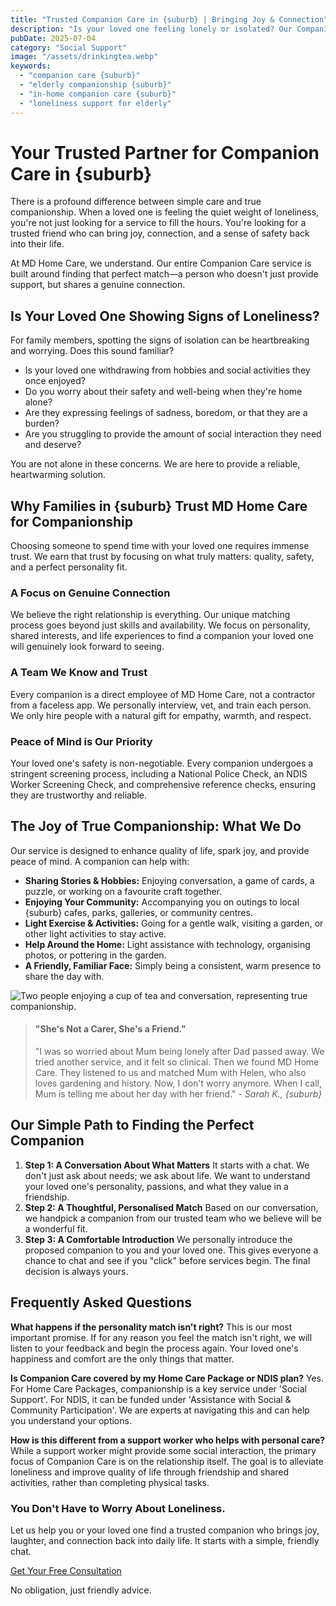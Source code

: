 ```yaml
---
title: "Trusted Companion Care in {suburb} | Bringing Joy & Connection"
description: "Is your loved one feeling lonely or isolated? Our Companion Care service in {suburb} provides trusted, friendly, and carefully matched companions to share interests, stories, and laughter. Restore connection and peace of mind."
pubDate: 2025-07-04
category: "Social Support"
image: "/assets/drinkingtea.webp"
keywords:
  - "companion care {suburb}"
  - "elderly companionship {suburb}"
  - "in-home companion care {suburb}"
  - "loneliness support for elderly"
---
```


# Your Trusted Partner for Companion Care in {suburb}

There is a profound difference between simple care and true companionship. When a loved one is feeling the quiet weight of loneliness, you're not just looking for a service to fill the hours. You're looking for a trusted friend who can bring joy, connection, and a sense of safety back into their life.

At MD Home Care, we understand. Our entire Companion Care service is built around finding that perfect match—a person who doesn't just provide support, but shares a genuine connection.

## Is Your Loved One Showing Signs of Loneliness?

For family members, spotting the signs of isolation can be heartbreaking and worrying. Does this sound familiar?

*   Is your loved one withdrawing from hobbies and social activities they once enjoyed?
*   Do you worry about their safety and well-being when they're home alone?
*   Are they expressing feelings of sadness, boredom, or that they are a burden?
*   Are you struggling to provide the amount of social interaction they need and deserve?

You are not alone in these concerns. We are here to provide a reliable, heartwarming solution.

## Why Families in {suburb} Trust MD Home Care for Companionship

Choosing someone to spend time with your loved one requires immense trust. We earn that trust by focusing on what truly matters: quality, safety, and a perfect personality fit.

### A Focus on Genuine Connection
We believe the right relationship is everything. Our unique matching process goes beyond just skills and availability. We focus on personality, shared interests, and life experiences to find a companion your loved one will genuinely look forward to seeing.

### A Team We Know and Trust
Every companion is a direct employee of MD Home Care, not a contractor from a faceless app. We personally interview, vet, and train each person. We only hire people with a natural gift for empathy, warmth, and respect.

### Peace of Mind is Our Priority
Your loved one's safety is non-negotiable. Every companion undergoes a stringent screening process, including a National Police Check, an NDIS Worker Screening Check, and comprehensive reference checks, ensuring they are trustworthy and reliable.

## The Joy of True Companionship: What We Do

Our service is designed to enhance quality of life, spark joy, and provide peace of mind. A companion can help with:

*   **Sharing Stories & Hobbies:** Enjoying conversation, a game of cards, a puzzle, or working on a favourite craft together.
*   **Enjoying Your Community:** Accompanying you on outings to local {suburb} cafes, parks, galleries, or community centres.
*   **Light Exercise & Activities:** Going for a gentle walk, visiting a garden, or other light activities to stay active.
*   **Help Around the Home:** Light assistance with technology, organising photos, or pottering in the garden.
*   **A Friendly, Familiar Face:** Simply being a consistent, warm presence to share the day with.

![Two people enjoying a cup of tea and conversation, representing true companionship.](/assets/drinkingtea.webp)

> #### **"She's Not a Carer, She's a Friend."**
>
> "I was so worried about Mum being lonely after Dad passed away. We tried another service, and it felt so clinical. Then we found MD Home Care. They listened to us and matched Mum with Helen, who also loves gardening and history. Now, I don't worry anymore. When I call, Mum is telling me about her day with her friend." - *Sarah K., {suburb}*

## Our Simple Path to Finding the Perfect Companion

1.  **Step 1: A Conversation About What Matters**
    It starts with a chat. We don't just ask about needs; we ask about life. We want to understand your loved one's personality, passions, and what they value in a friendship.
2.  **Step 2: A Thoughtful, Personalised Match**
    Based on our conversation, we handpick a companion from our trusted team who we believe will be a wonderful fit.
3.  **Step 3: A Comfortable Introduction**
    We personally introduce the proposed companion to you and your loved one. This gives everyone a chance to chat and see if you "click" before services begin. The final decision is always yours.

## Frequently Asked Questions

**What happens if the personality match isn't right?**
This is our most important promise. If for any reason you feel the match isn't right, we will listen to your feedback and begin the process again. Your loved one's happiness and comfort are the only things that matter.

**Is Companion Care covered by my Home Care Package or NDIS plan?**
Yes. For Home Care Packages, companionship is a key service under 'Social Support'. For NDIS, it can be funded under 'Assistance with Social & Community Participation'. We are experts at navigating this and can help you understand your options.

**How is this different from a support worker who helps with personal care?**
While a support worker might provide some social interaction, the primary focus of Companion Care is on the relationship itself. The goal is to alleviate loneliness and improve quality of life through friendship and shared activities, rather than completing physical tasks.

### You Don't Have to Worry About Loneliness.

Let us help you or your loved one find a trusted companion who brings joy, laughter, and connection back into daily life. It starts with a simple, friendly chat.

<div class="cta-button-container">
<a href="/contact" class="cta-button">Get Your Free Consultation</a>
<p class="cta-subtext">No obligation, just friendly advice.</p>
</div> 